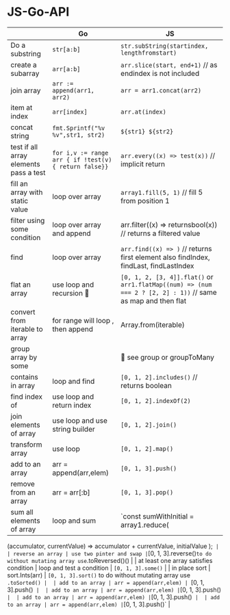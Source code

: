 # JS-Go-API

|   |  Go |  JS | 
|---|---|---|
| Do a substring  |  `str[a:b]` | `str.subString(startindex, lengthfromstart)`  | 
| create a subarray  | `arr[a:b]`  | `arr.slice(start, end+1)` // as endindex is not included | 
| join array  | `arr := append(arr1, arr2)` | `arr = arr1.concat(arr2)`  | 
| item at index  | `arr[index]` | `arr.at(index) ` | 
| concat string  | `fmt.Sprintf("%v %v",str1, str2)` | `${str1} ${str2}`  | 
| test if all array elements pass a test  | `for i,v := range arr { if !test(v) { return false}}` | `arr.every((x) => test(x))` // implicit return  | 
| fill an array with static value | loop over array | `array1.fill(5, 1)` // fill 5 from position 1  | 
| filter using some condition  | loop over array and append | arr.filter((x) => returnsbool(x)) // returns a filtered value  | 
| find  | loop over array | `arr.find((x) => )` // returns first element also findIndex, findLast, findLastIndex | 
| flat an array | use loop and recursion 👿  | `[0, 1, 2, [3, 4]].flat()` or `arr1.flatMap((num) => (num === 2 ? [2, 2] : 1))` // same as map and then flat | 
| convert from iterable to array | for range will loop , then append| Array.from(iterable) | 
| group array by some  |   |  🚧 see group or groupToMany  | 
| contains in array | loop and find  | `[0, 1, 2].includes()` // returns boolean  | 
| find index of  | use loop and return index  | `[0, 1, 2].indexOf(2)`  | 
| join elements of array | use loop and use string builder | `[0, 1, 2].join()`  | 
| transform array | use loop  | `[0, 1, 2].map()`  | 
| add to an array | arr = append(arr,elem) | `[0, 1, 3].push()`  | 
| remove from an array | arr = arr[:b] | `[0, 1, 3].pop()`  | 
| sum all elements of array | loop and sum | `const sumWithInitial = array1.reduce(
  (accumulator, currentValue) => accumulator + currentValue,
  initialValue
);`  | 
| reverse an array | use two pinter and swap | `[0, 1, 3].reverse()` to do without mutating array use `.toReversed()() | 
| at least one array satisfies condition | loop and test a condition | `[0, 1, 3].some()`  | 
| in place sort | sort.Ints(arr) | `[0, 1, 3].sort()` to do without mutating array use `.toSorted() | 
| add to an array | arr = append(arr,elem) | `[0, 1, 3].push()`  | 
| add to an array | arr = append(arr,elem) | `[0, 1, 3].push()`  | 
| add to an array | arr = append(arr,elem) | `[0, 1, 3].push()`  | 
| add to an array | arr = append(arr,elem) | `[0, 1, 3].push()`  | 
